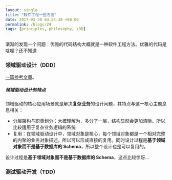 ```yaml
---
layout: single
title: "软件工程一些方法"
date: 2017-03-30 03:24:28 +00:00
permalink: /blogs/24
tags: [principles, philosophy, xDD]
---
```

渐渐的发现一个问题：优雅的代码结构大概就是一种软件工程方法。优雅的代码是啥哩？还不知道

### 领域驱动设计（DDD）

[一篇参考文章](http://www.infoq.com/cn/articles/cjq-ddd)。

##### 领域驱动设计的特点

领域驱动的核心应用场景就是解决**复杂业务**的设计问题，其特点与这一核心主题息息相关：

- 分层架构与职责划分：大概理解为，多分了一层，结构显然会更加清晰。所以比较适用于复杂业务逻辑的系统
- 复用：在领域驱动设计中，领域对象是核心，每个领域对象都是一个相对完整的内聚的业务对象描述，所以可以形成直接的复用。同时设计过程是**基于领域对象而不是基于数据库的 Schema**，所以整个设计也是可以复用的。

设计过程是**基于领域对象而不是基于数据库的 Schema**，这点比较惊讶...

### 测试驱动开发（TDD）

